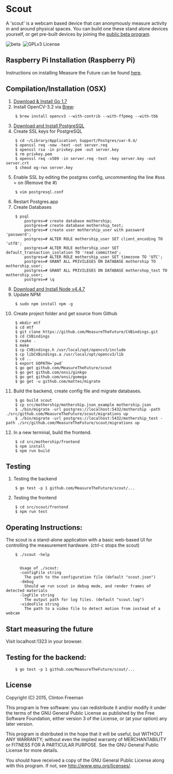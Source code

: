# Scout

A 'scout' is a webcam based device that can anonymously measure activity in and around physical spaces. You can build one these stand alone devices yourself, or get pre-built devices by joining the [public beta program](http://measurethefuture.net/beta-pricing/).

![beta](https://img.shields.io/badge/stability-beta-yellowgreen.svg?style=flat "Beta")&nbsp;
 ![GPLv3 License](https://img.shields.io/badge/license-GPLv3-blue.svg?style=flat "GPLv3 License")

## Raspberry Pi Installation (Raspberry Pi)

Instructions on installing Measure the Future can be found [here](https://github.com/MeasureTheFuture/installer).

## Compilation/Installation (OSX)

1. [Download & Install Go 1.7](https://golang.org/dl/)
2. Install OpenCV-3.2 via [Brew](http://brew.sh/):
```
	$ brew install opencv3 --with-contrib --with-ffpmeg --with-tbb
```
3. [Download and Install PostgreSQL](http://postgresapp.com/)
4. Create SSL keys for PostgreSQL
```
	$ cd ~/Library/Application\ Support/Postgres/var-9.4/
	$ openssl req -new -text -out server.req
	$ openssl rsa -in privkey.pem -out server.key
	$ rm privkey.pem
	$ openssl req -x509 -in server.req -text -key server.key -out server.crt
	$ chmod og-rwx server.key

```
5. Enable SSL by editing the postgres config, uncommenting the line #sss = on (Remove the #)
```
	$ vim postgresql.conf
```
6. Restart Postgres.app
7. Create Databases
```
	$ psql
		postgres=# create database mothership;
		postgres=# create database mothership_test;
		postgres=# create user mothership_user with password 'password';
		postgres=# ALTER ROLE mothership_user SET client_encoding TO 'utf8';
		postgres=# ALTER ROLE mothership_user SET default_transaction_isolation TO 'read committed';
		postgres=# ALTER ROLE mothership_user SET timezone TO 'UTC';
		postgres=# GRANT ALL PRIVILEGES ON DATABASE mothership TO mothership_user;
		postgres=# GRANT ALL PRIVILEGES ON DATABASE mothershop_test TO mothership_user;
		postgres=# \q
```
8. [Download and Install Node v4.4.7](https://nodejs.org/en/)
9. Update NPM
```
	$ sudo npm install npm -g
```
10. Create project folder and get source from Github
```
	$ mkdir mtf
	$ cd mtf
	$ git clone https://github.com/MeasureTheFuture/CVBindings.git
	$ cd CVBindings
	$ cmake .
	$ make
	$ cp CVBindings.h /usr/local/opt/opencv3/include
	$ cp libCVBindings.a /usr/local/opt/opencv3/lib
	$ cd ..
	$ export GOPATH=`pwd`
	$ go get github.com/MeasureTheFuture/scout
	$ go get github.com/onsi/ginkgo
	$ go get github.com/onsi/gomega
	$ go get -u github.com/mattes/migrate
```
11. Build the backend, create config file and migrate databases.
```
	$ go build scout
	$ cp src/mothership/mothership.json_example mothership.json
	$ ./bin/migrate -url postgres://localhost:5432/mothership -path ./src/github.com/MeasureTheFuture/scout/migrations up
	$ ./bin/migrate -url postgres://localhost:5432/mothership_test -path ./src/github.com/MeasureTheFuture/scout/migrations up
```
12. In a new terminal, build the frontend.
```
	$ cd src/mothership/frontend
	$ npm install
	$ npm run build
```

## Testing
1. Testing the backend
```
	$ go test -p 1 github.com/MeasureTheFuture/scout/...
```
2. Testing the frontend
```
	$ cd src/scout/frontend
	$ npm run test
```

## Operating Instructions:

The scout is a stand-alone application with a basic web-based UI for controlling the measurement hardware. (ctrl-c stops the scout)

```
	$ ./scout -help


	  Usage of ./scout:
      -configFile string
    	The path to the configuration file (default "scout.json")
      -debug
    	Should we run scout in debug mode, and render frames of detected materials
      -logFile string
    	The output path for log files. (default "scout.log")
      -videoFile string
    	The path to a video file to detect motion from instead of a webcam
```

## Start measuring the future

Visit localhost:1323 in your browser.

## Testing for the backend:
```
	$ go test -p 1 github.com/MeasureTheFuture/scout/...
```

## License

Copyright (C) 2015, Clinton Freeman

This program is free software: you can redistribute it and/or modify
it under the terms of the GNU General Public License as published by
the Free Software Foundation, either version 3 of the License, or
(at your option) any later version.

This program is distributed in the hope that it will be useful,
but WITHOUT ANY WARRANTY; without even the implied warranty of
MERCHANTABILITY or FITNESS FOR A PARTICULAR PURPOSE.  See the
GNU General Public License for more details.

You should have received a copy of the GNU General Public License
along with this program.  If not, see <http://www.gnu.org/licenses/>.
